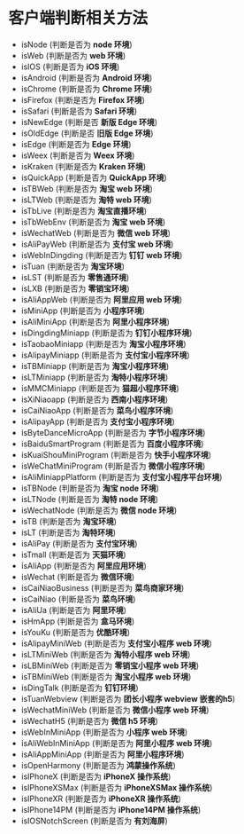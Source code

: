 # 客户端判断相关方法

- isNode (判断是否为 **node 环境**)
- isWeb (判断是否为 **web 环境**)
- isIOS (判断是否为 **iOS 环境**)
- isAndroid (判断是否为 **Android 环境**)
- isChrome (判断是否为 **Chrome 环境**)
- isFirefox (判断是否为 **Firefox 环境**)
- isSafari (判断是否为 **Safari 环境**)
- isNewEdge (判断是否 **新版 Edge 环境**)
- isOldEdge (判断是否 **旧版 Edge 环境**)
- isEdge (判断是否为 **Edge 环境**)
- isWeex (判断是否为 **Weex 环境**)
- isKraken (判断是否为 **Kraken 环境**)
- isQuickApp (判断是否为 **QuickApp 环境**)
- isTBWeb (判断是否为 **淘宝 web 环境**)
- isLTWeb (判断是否为 **淘特 web 环境**)
- isTbLive (判断是否为 **淘宝直播环境**)
- isTbWebEnv (判断是否为 **淘宝 web 环境**)
- isWechatWeb (判断是否为 **微信 web 环境**)
- isAliPayWeb (判断是否为 **支付宝 web 环境**)
- isWebInDingding (判断是否为 **钉钉 web 环境**)
- isTuan (判断是否为 **淘宝环境**)
- isLST (判断是否为 **零售通环境**)
- isLXB (判断是否为 **零销宝环境**)
- isAliAppWeb (判断是否为 **阿里应用 web 环境**)
- isMiniApp (判断是否为 **小程序环境**)
- isAliMiniApp (判断是否为 **阿里小程序环境**)
- isDingdingMiniapp (判断是否为 **钉钉小程序环境**)
- isTaobaoMiniapp (判断是否为 **淘宝小程序环境**)
- isAlipayMiniapp (判断是否为 **支付宝小程序环境**)
- isTBMiniapp (判断是否为 **淘宝小程序环境**)
- isLTMiniapp (判断是否为 **淘特小程序环境**)
- isMMCMiniapp (判断是否为 **猫超小程序环境**)
- isXiNiaoapp (判断是否为 **西南小程序环境**)
- isCaiNiaoApp (判断是否为 **菜鸟小程序环境**)
- isAlipayApp (判断是否为 **支付宝小程序环境**)
- isByteDanceMicroApp (判断是否为 **字节小程序环境**)
- isBaiduSmartProgram (判断是否为 **百度小程序环境**)
- isKuaiShouMiniProgram (判断是否为 **快手小程序环境**)
- isWeChatMiniProgram (判断是否为 **微信小程序环境**)
- isAliMiniappPlatform (判断是否为 **支付宝小程序平台环境**)
- isTBNode (判断是否为 **淘宝 node 环境**)
- isLTNode (判断是否为 **淘特 node 环境**)
- isWechatNode (判断是否为 **微信 node 环境**)
- isTB (判断是否为 **淘宝环境**)
- isLT (判断是否为 **淘特环境**)
- isAliPay (判断是否为 **支付宝环境**)
- isTmall (判断是否为 **天猫环境**)
- isAliApp (判断是否为 **阿里应用环境**)
- isWechat (判断是否为 **微信环境**)
- isCaiNiaoBusiness (判断是否为 **菜鸟商家环境**)
- isCaiNiao (判断是否为 **菜鸟环境**)
- isAliUa (判断是否为 **阿里环境**)
- isHmApp (判断是否为 **盒马环境**)
- isYouKu (判断是否为 **优酷环境**)
- isAlipayMiniWeb (判断是否为 **支付宝小程序 web 环境**)
- isLTMiniWeb (判断是否为 **淘特小程序 web 环境**)
- isLBMiniWeb (判断是否为 **零销宝小程序 web 环境**)
- isTBMiniWeb (判断是否为 **淘宝小程序 web 环境**)
- isDingTalk (判断是否为 **钉钉环境**)
- isTuanWebview (判断是否为 **团长小程序 webview 嵌套的h5**)
- isWechatMiniWeb (判断是否为 **微信小程序 web 环境**)
- isWechatH5 (判断是否为 **微信 h5 环境**)
- isWebInMiniApp (判断是否为 **小程序 web 环境**)
- isAliWebInMiniApp (判断是否为 **阿里小程序 web 环境**)
- isAliAppMiniApp (判断是否为 **阿里小程序环境**)
- isOpenHarmony (判断是否为 **鸿蒙操作系统**)
- isIPhoneX (判断是否为 **iPhoneX 操作系统**)
- isIPhoneXSMax (判断是否为 **iPhoneXSMax 操作系统**)
- isIPhoneXR (判断是否为 **iPhoneXR 操作系统**)
- isIPhone14PM (判断是否为 **iPhone14PM 操作系统**)
- isIOSNotchScreen (判断是否为 **有刘海屏**)
